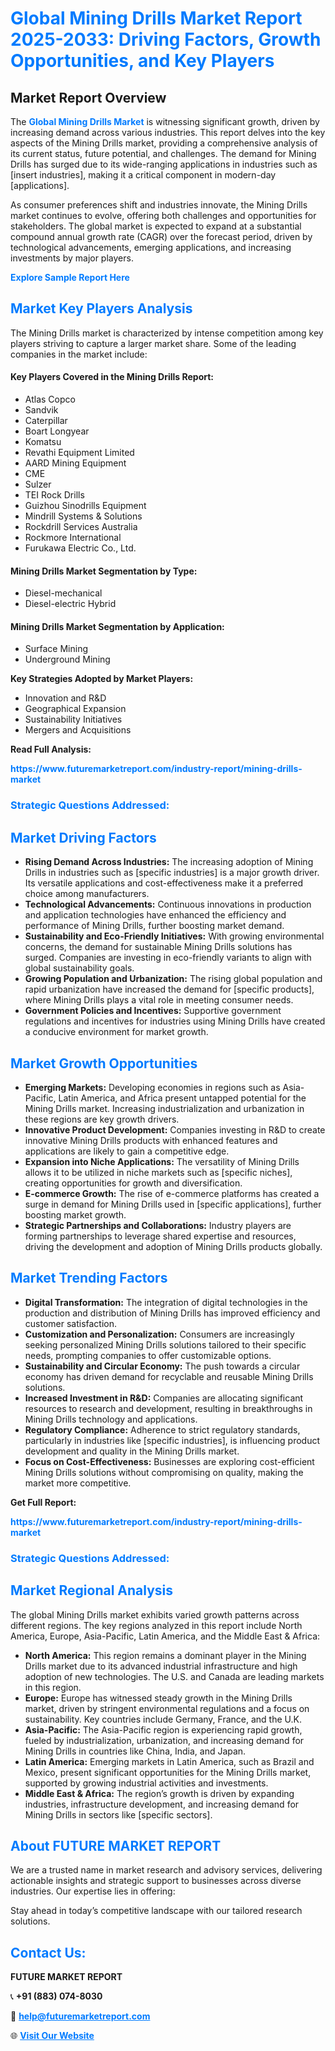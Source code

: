 <h1 style="color: #007BFF;">Global Mining Drills Market Report 2025-2033: Driving Factors, Growth Opportunities, and Key Players</h1>

<section id="overview">
<h2>Market Report Overview</h2>
<p>The <a href="https://www.futuremarketreport.com/industry-report/mining-drills-market" style="color: #007BFF; text-decoration: none;"><strong>Global Mining Drills Market</strong></a> is witnessing significant growth, driven by increasing demand across various industries. This report delves into the key aspects of the Mining Drills market, providing a comprehensive analysis of its current status, future potential, and challenges. The demand for Mining Drills has surged due to its wide-ranging applications in industries such as [insert industries], making it a critical component in modern-day [applications].</p>
<p>As consumer preferences shift and industries innovate, the Mining Drills market continues to evolve, offering both challenges and opportunities for stakeholders. The global market is expected to expand at a substantial compound annual growth rate (CAGR) over the forecast period, driven by technological advancements, emerging applications, and increasing investments by major players.</p>
</section>

<section id="overview">
<p><a href="https://www.futuremarketreport.com/request-sample/reportId=92970" style="color: #007BFF; text-decoration: none;"><strong>Explore Sample Report Here</strong></a></p>
</section>

<section id="key-players">
<h2 style="color: #007BFF;">Market Key Players Analysis</h2>
<p>The Mining Drills market is characterized by intense competition among key players striving to capture a larger market share. Some of the leading companies in the market include:</p>
<h4>Key Players Covered in the Mining Drills Report:</h4>
<ul><li>Atlas Copco</li><li>Sandvik</li><li>Caterpillar</li><li>Boart Longyear</li><li>Komatsu</li><li>Revathi Equipment Limited</li><li>AARD Mining Equipment</li><li>CME</li><li>Sulzer</li><li>TEI Rock Drills</li><li>Guizhou Sinodrills Equipment</li><li>Mindrill Systems &amp; Solutions</li><li>Rockdrill Services Australia</li><li>Rockmore International</li><li>Furukawa Electric Co., Ltd.</li></ul>
<h4>Mining Drills Market Segmentation by Type:</h4>
<ul><li>Diesel-mechanical</li><li>Diesel-electric Hybrid</li></ul>

<h4>Mining Drills Market Segmentation by Application:</h4>
<ul><li>Surface Mining</li><li>Underground Mining</li></ul>
<p><strong>Key Strategies Adopted by Market Players:</strong></p>
<ul>
<li>Innovation and R&D</li>
<li>Geographical Expansion</li>
<li>Sustainability Initiatives</li>
<li>Mergers and Acquisitions</li>
</ul>
</section>

<section>
<p><strong>Read Full Analysis: </strong></p><a href="https://www.futuremarketreport.com/industry-report/mining-drills-market" style="color: #007BFF; text-decoration: none;"><strong>https://www.futuremarketreport.com/industry-report/mining-drills-market</strong></a>
<h3 style="color: #007BFF;">Strategic Questions Addressed:</h3>
</section>

<section id="driving-factors">
<h2 style="color: #007BFF;">Market Driving Factors</h2>
<ul>
<li><strong>Rising Demand Across Industries:</strong> The increasing adoption of Mining Drills in industries such as [specific industries] is a major growth driver. Its versatile applications and cost-effectiveness make it a preferred choice among manufacturers.</li>
<li><strong>Technological Advancements:</strong> Continuous innovations in production and application technologies have enhanced the efficiency and performance of Mining Drills, further boosting market demand.</li>
<li><strong>Sustainability and Eco-Friendly Initiatives:</strong> With growing environmental concerns, the demand for sustainable Mining Drills solutions has surged. Companies are investing in eco-friendly variants to align with global sustainability goals.</li>
<li><strong>Growing Population and Urbanization:</strong> The rising global population and rapid urbanization have increased the demand for [specific products], where Mining Drills plays a vital role in meeting consumer needs.</li>
<li><strong>Government Policies and Incentives:</strong> Supportive government regulations and incentives for industries using Mining Drills have created a conducive environment for market growth.</li>
</ul>
</section>

<section id="growth-opportunities">
<h2 style="color: #007BFF;">Market Growth Opportunities</h2>
<ul>
<li><strong>Emerging Markets:</strong> Developing economies in regions such as Asia-Pacific, Latin America, and Africa present untapped potential for the Mining Drills market. Increasing industrialization and urbanization in these regions are key growth drivers.</li>
<li><strong>Innovative Product Development:</strong> Companies investing in R&D to create innovative Mining Drills products with enhanced features and applications are likely to gain a competitive edge.</li>
<li><strong>Expansion into Niche Applications:</strong> The versatility of Mining Drills allows it to be utilized in niche markets such as [specific niches], creating opportunities for growth and diversification.</li>
<li><strong>E-commerce Growth:</strong> The rise of e-commerce platforms has created a surge in demand for Mining Drills used in [specific applications], further boosting market growth.</li>
<li><strong>Strategic Partnerships and Collaborations:</strong> Industry players are forming partnerships to leverage shared expertise and resources, driving the development and adoption of Mining Drills products globally.</li>
</ul>
</section>

<section id="trending-factors">
<h2 style="color: #007BFF;">Market Trending Factors</h2>
<ul>
<li><strong>Digital Transformation:</strong> The integration of digital technologies in the production and distribution of Mining Drills has improved efficiency and customer satisfaction.</li>
<li><strong>Customization and Personalization:</strong> Consumers are increasingly seeking personalized Mining Drills solutions tailored to their specific needs, prompting companies to offer customizable options.</li>
<li><strong>Sustainability and Circular Economy:</strong> The push towards a circular economy has driven demand for recyclable and reusable Mining Drills solutions.</li>
<li><strong>Increased Investment in R&D:</strong> Companies are allocating significant resources to research and development, resulting in breakthroughs in Mining Drills technology and applications.</li>
<li><strong>Regulatory Compliance:</strong> Adherence to strict regulatory standards, particularly in industries like [specific industries], is influencing product development and quality in the Mining Drills market.</li>
<li><strong>Focus on Cost-Effectiveness:</strong> Businesses are exploring cost-efficient Mining Drills solutions without compromising on quality, making the market more competitive.</li>
</ul>
</section>

<section>
<p><strong>Get Full Report: </strong></p><a href="https://www.futuremarketreport.com/industry-report/mining-drills-market" style="color: #007BFF; text-decoration: none;"><strong>https://www.futuremarketreport.com/industry-report/mining-drills-market</strong></a>
<h3 style="color: #007BFF;">Strategic Questions Addressed:</h3>
</section>


<section id="regional-analysis">
<h2 style="color: #007BFF;">Market Regional Analysis</h2>
<p>The global Mining Drills market exhibits varied growth patterns across different regions. The key regions analyzed in this report include North America, Europe, Asia-Pacific, Latin America, and the Middle East & Africa:</p>
<ul>
<li><strong>North America:</strong> This region remains a dominant player in the Mining Drills market due to its advanced industrial infrastructure and high adoption of new technologies. The U.S. and Canada are leading markets in this region.</li>
<li><strong>Europe:</strong> Europe has witnessed steady growth in the Mining Drills market, driven by stringent environmental regulations and a focus on sustainability. Key countries include Germany, France, and the U.K.</li>
<li><strong>Asia-Pacific:</strong> The Asia-Pacific region is experiencing rapid growth, fueled by industrialization, urbanization, and increasing demand for Mining Drills in countries like China, India, and Japan.</li>
<li><strong>Latin America:</strong> Emerging markets in Latin America, such as Brazil and Mexico, present significant opportunities for the Mining Drills market, supported by growing industrial activities and investments.</li>
<li><strong>Middle East & Africa:</strong> The region’s growth is driven by expanding industries, infrastructure development, and increasing demand for Mining Drills in sectors like [specific sectors].</li>
</ul>
</section>

<footer>
<h2 style="color: #007BFF;">About FUTURE MARKET REPORT</h2>
<p>We are a trusted name in market research and advisory services, delivering actionable insights and strategic support to businesses across diverse industries. Our expertise lies in offering:</p>

<p>Stay ahead in today’s competitive landscape with our tailored research solutions.</p>

<h2 style="color: #007BFF;">Contact Us:</h2>
<p><strong>FUTURE MARKET REPORT</strong></p>
<p>📞 <strong>+91 (883) 074-8030</strong></p>
<p>📧 <strong><a href="mailto:help@futuremarketreport.com" style="color: #007BFF;">help@futuremarketreport.com</a></strong></p>
<p>🌐 <strong><a href="https://www.futuremarketreport.com/" style="color: #007BFF;">Visit Our Website</a></strong></p>
</footer>